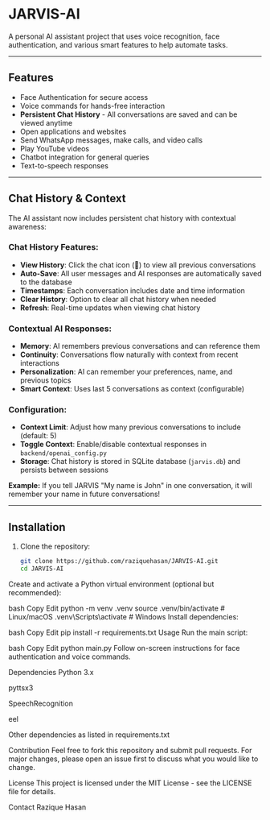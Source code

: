 # JARVIS-AI

A personal AI assistant project that uses voice recognition, face authentication, and various smart features to help automate tasks.

---

## Features

- Face Authentication for secure access
- Voice commands for hands-free interaction
- **Persistent Chat History** - All conversations are saved and can be viewed anytime
- Open applications and websites
- Send WhatsApp messages, make calls, and video calls
- Play YouTube videos
- Chatbot integration for general queries
- Text-to-speech responses

---

## Chat History & Context

The AI assistant now includes persistent chat history with contextual awareness:

### **Chat History Features:**
- **View History**: Click the chat icon (💬) to view all previous conversations
- **Auto-Save**: All user messages and AI responses are automatically saved to the database
- **Timestamps**: Each conversation includes date and time information
- **Clear History**: Option to clear all chat history when needed
- **Refresh**: Real-time updates when viewing chat history

### **Contextual AI Responses:**
- **Memory**: AI remembers previous conversations and can reference them
- **Continuity**: Conversations flow naturally with context from recent interactions
- **Personalization**: AI can remember your preferences, name, and previous topics
- **Smart Context**: Uses last 5 conversations as context (configurable)

### **Configuration:**
- **Context Limit**: Adjust how many previous conversations to include (default: 5)
- **Toggle Context**: Enable/disable contextual responses in `backend/openai_config.py`
- **Storage**: Chat history is stored in SQLite database (`jarvis.db`) and persists between sessions

**Example:** If you tell JARVIS "My name is John" in one conversation, it will remember your name in future conversations!

---

## Installation

1. Clone the repository:

   ```bash
   git clone https://github.com/raziquehasan/JARVIS-AI.git
   cd JARVIS-AI
Create and activate a Python virtual environment (optional but recommended):

bash
Copy
Edit
python -m venv .venv
source .venv/bin/activate    # Linux/macOS
.venv\Scripts\activate       # Windows
Install dependencies:

bash
Copy
Edit
pip install -r requirements.txt
Usage
Run the main script:

bash
Copy
Edit
python main.py
Follow on-screen instructions for face authentication and voice commands.

Dependencies
Python 3.x

pyttsx3

SpeechRecognition

eel

Other dependencies as listed in requirements.txt

Contribution
Feel free to fork this repository and submit pull requests. For major changes, please open an issue first to discuss what you would like to change.

License
This project is licensed under the MIT License - see the LICENSE file for details.

Contact
Razique Hasan 
